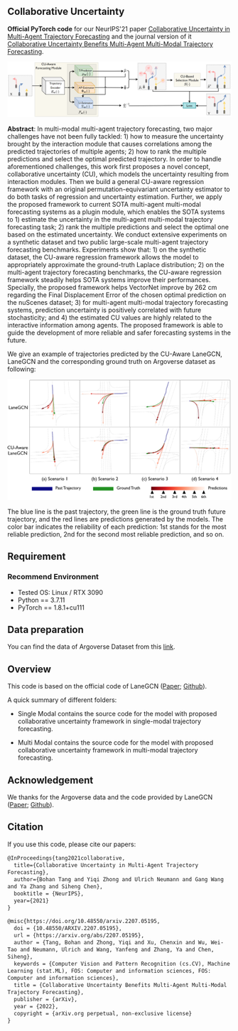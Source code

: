 ## Collaborative Uncertainty

**Official PyTorch code** for our NeurIPS'21 paper [Collaborative Uncertainty in Multi-Agent Trajectory Forecasting](https://arxiv.org/abs/2110.13947) and the journal version of it [Collaborative Uncertainty Benefits Multi-Agent Multi-Modal Trajectory Forecasting](https://arxiv.org/abs/2207.05195).

![](imgs/framework.PNG)

**Abstract**: In multi-modal multi-agent trajectory forecasting, two major challenges have not been fully tackled: 1) how to measure the uncertainty brought by the interaction module that causes correlations among the predicted trajectories of multiple agents; 2) how to rank the multiple predictions and select the optimal predicted trajectory. In order to handle aforementioned challenges, this work first proposes a novel concept, collaborative uncertainty (CU), which models the uncertainty resulting from interaction modules. Then we build a general CU-aware regression framework with an original permutation-equivariant uncertainty estimator to do both tasks of regression and uncertainty estimation. Further, we apply the proposed framework to current SOTA multi-agent multi-modal forecasting systems as a plugin module, which enables the SOTA systems to 1) estimate the uncertainty in the multi-agent multi-modal trajectory forecasting task; 2) rank the multiple predictions and select the optimal one based on the estimated uncertainty. We conduct extensive experiments on a synthetic dataset and two public large-scale multi-agent trajectory forecasting benchmarks. Experiments show that: 1) on the synthetic dataset, the CU-aware regression framework allows the model to appropriately approximate the ground-truth Laplace distribution; 2) on the multi-agent trajectory forecasting benchmarks, the CU-aware regression framework steadily helps SOTA systems improve their performances. Specially, the proposed framework helps VectorNet improve by 262 cm regarding the Final Displacement Error of the chosen optimal prediction on the nuScenes dataset; 3) for multi-agent multi-modal trajectory forecasting systems, prediction uncertainty is positively correlated with future stochasticity; and 4) the estimated CU values are highly related to the interactive information among agents. The proposed framework is able to guide the development of more reliable and safer forecasting systems in the future.


We give an example of trajectories predicted by the CU-Aware LaneGCN, LaneGCN and the corresponding ground truth on Argoverse dataset as following:

![](imgs/cus2.PNG)

The blue line is the past trajectory, the green line is the ground truth future trajectory, and the red lines are predictions generated by the models. The color bar indicates the reliability of each prediction: 1st stands for the most reliable prediction, 2nd for the second most reliable prediction, and so on.

## Requirement

### Recommend Environment

* Tested OS: Linux / RTX 3090
* Python == 3.7.11
* PyTorch == 1.8.1+cu111

## Data preparation
You can find the data of Argoverse Dataset from this [link](https://www.argoverse.org/av1.html#download-link).

## Overview

This code is based on the official code of LaneGCN ([Paper](https://arxiv.org/pdf/2007.13732.pdf); [Github](https://github.com/uber-research/LaneGCN)). 

A quick summary of different folders:

- Single Modal contains the source code for the model with proposed collaborative uncertainty framework in single-modal trajectory forecasting.

- Multi Modal contains the source code for the model with proposed collaborative uncertainty framework in multi-modal trajectory forecasting.


## Acknowledgement

We thanks for the Argoverse data and the code provided by LaneGCN ([Paper](https://arxiv.org/pdf/2007.13732.pdf); [Github](https://github.com/uber-research/LaneGCN)).

## Citation

If you use this code, please cite our papers:

```
@InProceedings{tang2021collaborative,
  title={Collaborative Uncertainty in Multi-Agent Trajectory Forecasting}, 
  author={Bohan Tang and Yiqi Zhong and Ulrich Neumann and Gang Wang and Ya Zhang and Siheng Chen},
  booktitle = {NeurIPS},
  year={2021}
}
```

```
@misc{https://doi.org/10.48550/arxiv.2207.05195,
  doi = {10.48550/ARXIV.2207.05195},
  url = {https://arxiv.org/abs/2207.05195},
  author = {Tang, Bohan and Zhong, Yiqi and Xu, Chenxin and Wu, Wei-Tao and Neumann, Ulrich and Wang, Yanfeng and Zhang, Ya and Chen, Siheng},
  keywords = {Computer Vision and Pattern Recognition (cs.CV), Machine Learning (stat.ML), FOS: Computer and information sciences, FOS: Computer and information sciences},
  title = {Collaborative Uncertainty Benefits Multi-Agent Multi-Modal Trajectory Forecasting},
  publisher = {arXiv},
  year = {2022},
  copyright = {arXiv.org perpetual, non-exclusive license}
}
```

